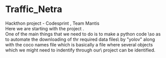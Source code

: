 # Traffic_Netra
Hackthon project - Codesprint , Team Mantis\
Here we are starting with the project .\
One of the main things that we need to do is to make a python code \so as to automate the downloading of thr required data files\ by "yolov" along with the coco names file which is basically a file where several objects which we might need to indentify through our\ project can be identified.

